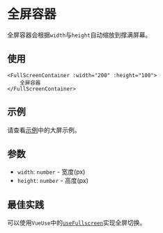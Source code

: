 # 全屏容器

全屏容器会根据`width`与`height`自动缩放到撑满屏幕。

## 使用

```vue
<FullScreenContainer :width="200" :height="100">
    全屏容器
</FullScreenContainer>
```

## 示例

请查看[示例](/demo)中的大屏示例。

## 参数

+ `width`: `number` - 宽度(px)
+ `height`: `number` - 高度(px)

## 最佳实践

可以使用`VueUse`中的[`useFullscreen`](https://vueuse.org/core/useFullscreen/#usefullscreen)实现全屏切换。

